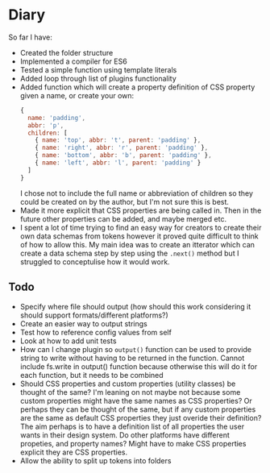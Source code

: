 # Diary

So far I have:

-   Created the folder structure
-   Implemented a compiler for ES6
-   Tested a simple function using template literals
-   Added loop through list of plugins functionality
-   Added function which will create a property definition of CSS property given a name, or create your own:
    ```js
    {
      name: 'padding',
      abbr: 'p',
      children: [
        { name: 'top', abbr: 't', parent: 'padding' },
        { name: 'right', abbr: 'r', parent: 'padding' },
        { name: 'bottom', abbr: 'b', parent: 'padding' },
        { name: 'left', abbr: 'l', parent: 'padding' }
      ]
    }
    ```
    I chose not to include the full name or abbreviation of children so they could be created on by the author, but I'm not sure this is best.
-   Made it more explicit that CSS properties are being called in. Then in the future other properties can be added, and maybe merged etc.
-   I spent a lot of time trying to find an easy way for creators to create their own data schemas from tokens however it proved quite difficult to think of how to allow this. My main idea was to create an itterator which can create a data schema step by step using the `.next()` method but I struggled to conceptulise how it would work.

## Todo

-   Specify where file should output (how should this work considering it should support formats/different platforms?)
-   Create an easier way to output strings
-   Test how to reference config values from self
-   Look at how to add unit tests
-   How can I change plugin so `output()` function can be used to provide string to write without having to be returned in the function. Cannot include fs.write in output() function because otherwise this will do it for each function, but it needs to be combined
-   Should CSS properties and custom properties (utility classes) be thought of the same? I'm leaning on not maybe not because some custom properties might have the same names as CSS properties? Or perhaps they can be thought of the same, but if any custom properties are the same as default CSS properties they just overide their definition? The aim perhaps is to have a definition list of all properties the user wants in their design system. Do other platforms have different propeties, and property names? Might have to make CSS properties explicit they are CSS properties.
-   Allow the ability to split up tokens into folders
